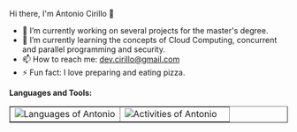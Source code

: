 Hi there, I'm Antonio Cirillo 👋

- 🔭 I’m currently working on several projects for the master's degree.
- 🌱 I’m currently learning the concepts of Cloud Computing, concurrent and parallel programming and security.
- 📫 How to reach me: dev.cirillo@gmail.com
- ⚡ Fun fact: I love preparing and eating pizza.

**Languages and Tools:**  

<table border="none">
  <td width="50%" display="inline" border="none">
    <div align="left" width="50%" display="inline">
      <img src="https://github-readme-stats.vercel.app/api/top-langs/?username=antonio-cirillo&layout=compact&theme=github_dark" alt="Languages of Antonio" /> 
    </div>
  </td>
  <td border="none">
    <div align="left" width="25%">
      <img src="https://github-readme-stats.vercel.app/api?username=antonio-cirillo&hide=issues&theme=github_dark&show_icons=true" alt="Activities of Antonio"/>
    </div>
  </td>
</table>
